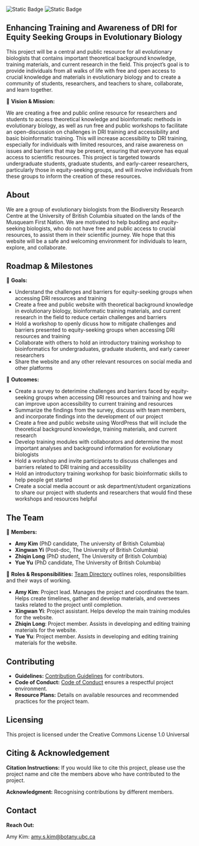 ![Static Badge](https://img.shields.io/badge/License-CC_BY_1.0-purple) ![Static Badge](https://img.shields.io/badge/Deps-Up--to--date-green)


## Enhancing Training and Awareness of DRI for Equity Seeking Groups in Evolutionary Biology

This project will be a central and public resource for all evolutionary biologists that contains important theoretical background knowledge, training materials, and current research in the field. This project’s goal is to provide individuals from all walks of life with free and open access to crucial knowledge and materials in evolutionary biology and to create a community of students, researchers, and teachers to share, collaborate, and learn together.

🌱 **Vision & Mission:** 

We are creating a free and public online resource for researchers and students to access theoretical knowledge and bioinformatic methods in evolutionary biology, as well as run free and public workshops to facilitate an open-discussion on challenges in DRI training and accessibility and basic bioinformatic training. This will increase accessibility to DRI training, especially for individuals with limited resources, and raise awareness on issues and barriers that may be present, ensuring that everyone has equal access to scientific resources. This project is targeted towards undergraduate students, graduate students, and early-career researchers, particularly those in equity-seeking groups, and will involve individuals from these groups to inform the creation of these resources.
## About

We are a group of evolutionary biologists from the Biodiversity Research Centre at the University of British Columbia situated on the lands of the Musqueam First Nation. We are motivated to help budding and equity-seeking biologists, who do not have free and public access to crucial resources, to assist them in their scientific journey. We hope that this website will be a safe and welcoming environment for individuals to learn, explore, and collaborate.

## Roadmap & Milestones

🌱 **Goals:** 
- Understand the challenges and barriers for equity-seeking groups when accessing DRI resources and training
- Create a free and public website with theoretical background knowledge in evolutionary biology, bioinformatic training materials, and current research in the field to reduce certain challenges and barriers
- Hold a workshop to openly dicuss how to mitigate challenges and barriers presented to equity-seeking groups when accessing DRI resources and training
- Collaborate with others to hold an introductory training workshop to bioinformatics for undergraduates, graduate students, and early career researchers
- Share the website and any other relevant resources on social media and other platforms 

🌱 **Outcomes:** 
- Create a survey to deterimine challenges and barriers faced by equity-seeking groups when accessing DRI resources and training and how we can improve upon accessibility to      current training and resources
- Summarize the findings from the survey, discuss with team members, and incorporate findings into the development of our project
- Create a free and public website using WordPress that will include the theoretical background knowledge, training materials, and current research
- Develop training modules with collaborators and determine the most important analyses and background information for evolutionary biologists
- Hold a workshop and invite participants to discuss challenges and barriers related to DRI training and accessibility
- Hold an introductory training workshop for basic bioinformatic skills to help people get started
- Create a social media account or ask department/student organizations to share our project with students and researchers that would find these workshops and resources helpful

## The Team

🌱 **Members:**
- **Amy Kim** (PhD candidate, The university of British Columbia)
- **Xingwan Yi** (Post-doc, The University of British Columbia)
- **Zhiqin Long** (PhD student, The University of British Columbia)
- **Yue Yu** (PhD candidate, The University of British Columbia)
  
🌱 **Roles & Responsibilities:** [Team Directory](link-to-directory) outlines roles, responsibilities and their ways of working.
- **Amy Kim**: Project lead. Manages the project and coordinates the team. Helps create timelines, gather and develop materials, and oversees tasks related to the project until completion.
- **Xingwan Yi**: Project assistant. Helps develop the main training modules for the website.
- **Zhiqin Long**: Project member. Assists in developing and editing training materials for the website.
- **Yue Yu**: Project member. Assists in developing and editing training materials for the website.
  
## Contributing

- **Guidelines:** [Contribution Guidelines](link-to-guidelines) for contributors.
- **Code of Conduct:** [Code of Conduct](https://github.com/amykim17/Enhancing-Training-and-Awareness-of-DRI-for-Equity-Seeking-Groups-in-Evolutionary-Biology/blob/main/CODE_OF_CONDUCT.md) ensures a respectful project environment.
- **Resource Plans:** Details on available resources and recommended practices for the project team.

## Licensing

This project is licensed under the Creative Commons License 1.0 Universal

## Citing & Acknowledgement

**Citation Instructions:** If you would like to cite this project, please use the project name and cite the members above who have contributed to the project.

**Acknowledgment:** Recognising contributions by different members.

## Contact

**Reach Out:** 

Amy Kim: amy.s.kim@botany.ubc.ca

